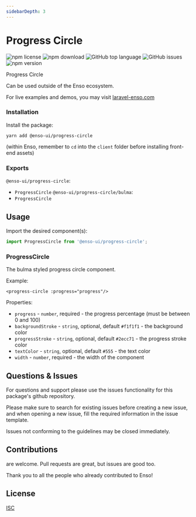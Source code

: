 ```yaml
---
sidebarDepth: 3
---
```


# Progress Circle

![npm license](https://img.shields.io/npm/l/@enso-ui/progress-circle.svg) 
![npm download](https://img.shields.io/npm/dm/@enso-ui/progress-circle.svg) 
![GitHub top language](https://img.shields.io/github/languages/top/enso-ui/progress-circle.svg) 
![GitHub issues](https://img.shields.io/github/issues/enso-ui/progress-circle.svg) 
![npm version](https://img.shields.io/npm/v/@enso-ui/progress-circle.svg) 

Progress Circle

Can be used outside of the Enso ecosystem.

For live examples and demos, you may visit [laravel-enso.com](https://www.laravel-enso.com)

### Installation

Install the package:
```
yarn add @enso-ui/progress-circle
```

(within Enso, remember to `cd` into the `client` folder before installing front-end assets)

### Exports

`@enso-ui/progress-circle`:
- `ProgressCircle`
`@enso-ui/progress-circle/bulma`:
- `ProgressCircle`


## Usage

Import the desired component(s):
```js
import ProgressCircle from '@enso-ui/progress-circle';
```

### ProgressCircle
The bulma styled progress circle component. 

Example:
```vue
<progress-circle :progress="progress"/>
```

Properties:
- `progress` - `number`, required - the progress percentage (must be between 0 and 100)
- `backgroundStroke` - `string`, optional, default `#f1f1f1` - the background color 
- `progressStroke` - `string`, optional, default `#2ecc71` - the progress stroke color
- `textColor` - `string`, optional, default `#555` - the text color
- `width` - `number`, required - the width of the component

## Questions & Issues

For questions and support please use the issues functionality
for this package's github repository.

Please make sure to search for existing issues before creating a new issue,
and when opening a new issue, fill the required information in the issue template.

Issues not conforming to the guidelines may be closed immediately.

## Contributions

are welcome. Pull requests are great, but issues are good too.

Thank you to all the people who already contributed to Enso!

## License

[ISC](https://opensource.org/licenses/ISC)
